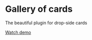 # Gallery of cards
The beautiful plugin for drop-side cards

[Watch demo](https://evgenywas.github.io/gallery-of-cards/)
